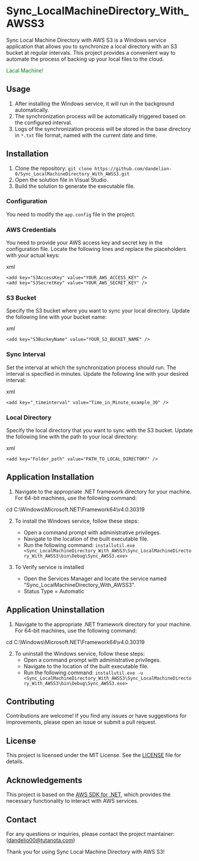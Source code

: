 # Sync_LocalMachineDirectory_With_AWSS3

Sync Local Machine Directory with AWS S3 is a Windows service application that allows you to synchronize a local directory with an S3 bucket at regular intervals. This project provides a convenient way to automate the process of backing up your local files to the cloud.

<span style="color: green;">Lacal Machine!</span>
## Usage

1. After installing the Windows service, it will run in the background automatically.
2. The synchronization process will be automatically triggered based on the configured interval.
3. Logs of the synchronization process will be stored in the base directory in `*.txt` file format, named with the current date and time.

## Installation

1. Clone the repository: `git clone https://github.com/dandelion-0/Sync_LocalMachineDirectory_With_AWSS3.git`
2. Open the solution file in Visual Studio.
3. Build the solution to generate the executable file.

### Configuration

You need to modify the `app.config` file in the project.

### AWS Credentials

You need to provide your AWS access key and secret key in the configuration file. Locate the following lines and replace the placeholders with your actual keys:

xml
```
<add key="S3AccessKey" value="YOUR_AWS_ACCESS_KEY" />
<add key="S3SecretKey" value="YOUR_AWS_SECRET_KEY" />
```

### S3 Bucket

Specify the S3 bucket where you want to sync your local directory. Update the following line with your bucket name:

xml
```
<add key="S3BuckeyName" value="YOUR_S3_BUCKET_NAME" />
```

### Sync Interval

Set the interval at which the synchronization process should run. The interval is specified in minutes. Update the following line with your desired interval:

xml
```
<add key="_timeinterval" value="Time_in_Minute_example_30" />
```

### Local Directory

Specify the local directory that you want to sync with the S3 bucket. Update the following line with the path to your local directory:

xml
```
<add key="Folder_path" value="PATH_TO_LOCAL_DIRECTORY" />
```

## Application Installation
1. Navigate to the appropriate .NET framework directory for your machine. For 64-bit machines, use the following command:

cd C:\Windows\Microsoft.NET\Framework64\v4.0.30319

2. To install the Windows service, follow these steps:
   - Open a command prompt with administrative privileges.
   - Navigate to the location of the built executable file.
   - Run the following command: `installutil.exe <Sync_LocalMachineDirectory_With_AWSS3\Sync_LocalMachineDirectory_With_AWSS3\bin\Debug\Sync_AWSS3.exe>`

3. To Verify service is installed
   - Open the Services Manager and locate the service named "Sync_LocalMachineDirectory_With_AWSS3".
   - Status Type = Automatic
   

## Application Uninstallation
1. Navigate to the appropriate .NET framework directory for your machine. For 64-bit machines, use the following command:

cd C:\Windows\Microsoft.NET\Framework64\v4.0.30319

2. To uninstall the Windows service, follow these steps:
   - Open a command prompt with administrative privileges.
   - Navigate to the location of the built executable file.
   - Run the following command: `installutil.exe -u <Sync_LocalMachineDirectory_With_AWSS3\Sync_LocalMachineDirectory_With_AWSS3\bin\Debug\Sync_AWSS3.exe>`
  
   
## Contributing

Contributions are welcome! If you find any issues or have suggestions for improvements, please open an issue or submit a pull request.

## License

This project is licensed under the MIT License. See the [LICENSE](LICENSE) file for details.

## Acknowledgements

This project is based on the [AWS SDK for .NET](https://aws.amazon.com/sdk-for-net/), which provides the necessary functionality to interact with AWS services.

## Contact

For any questions or inquiries, please contact the project maintainer: (dandelio00@tutanota.com)

Thank you for using Sync Local Machine Directory with AWS S3!
